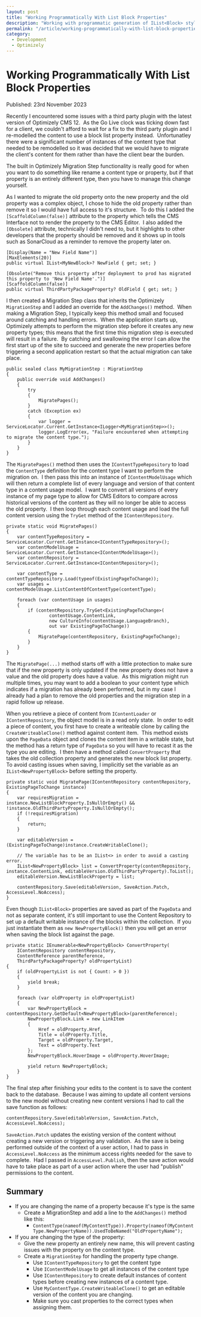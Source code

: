 ```yaml
---
layout: post
title: "Working Programmatically With List Block Properties"
description: "Working with programmatic generation of IList<Block> style properties in Optimizely CMS 12."
permalink: "/article/working-programmatically-with-list-block-properties"
category:
  - Development
  - Optimizely
---
```


# Working Programmatically With List Block Properties

<i class="fa-solid fa-calendar me-2"></i>Published: 23rd November 2023

Recently I encountered some issues with a third party plugin with the latest version of Optimizely CMS 12.  As the Go Live clock was ticking down fast for a client, we couldn't afford to wait for a fix to the third party plugin and I re-modelled the content to use a block list property instead.  Unfortunatley there were a significant number of instances of the content type that needed to be remodelled so it was decided that we would have to migrate the client's content for them rather than have the client bear the burden.

The built in Optimizely Migration Step functionality is really good for when you want to do something like rename a content type or property, but if that property is an entirely different type, then you have to manage this change yourself.

As I wanted to migrate the old property onto the new property and the old property was a complex object, I chose to hide the old property rather than remove it so I would have full access to it's structure.  To do this I added the `[ScaffoldColumn(false)]` attribute to the property which tells the CMS Interface not to render the property to the CMS Editor.  I also added the `[Obsolete]` attribute, technically I didn't need to, but it highlights to other developers that the property should be removed and it shows up in tools such as SonarCloud as a reminder to remove the property later on.

```
[Display(Name = "New Field Name")]
[MaxElements(20)]
public virtual IList<MyNewBlock>? NewField { get; set; }

[Obsolete("Remove this property after deployment to prod has migrated this property to 'New Field Name'.")]
[ScaffoldColumn(false)]
public virtual ThirdPartyPackageProperty? OldField { get; set; }
```

I then created a Migration Step class that inherits the Optimizely `MigrationStep` and I added an override for the `AddChanges()` method.  When making a Migration Step, I typically keep this method small and focused around catching and handling errors.  When the application starts up, Optimizely attempts to perform the migration step before it creates any new property types; this means that the first time this migration step is executed will result in a failure.  By catching and swallowing the error I can allow the first start up of the site to succeed and generate the new properties before triggering a second application restart so that the actual migration can take place.

```
public sealed class MyMigrationStep : MigrationStep
{
    public override void AddChanges()
    {
        try
        {
            MigratePages();
        }
        catch (Exception ex)
        {
            var logger = ServiceLocator.Current.GetInstance<ILogger<MyMigrationStep>>();
            logger.LogError(ex, "Failure encountered when attempting to migrate the content type.");
        }
    }
}
```

The `MigratePages()` method then uses the `IContentTypeRepository` to load the `ContentType` definition for the content type I want to perform the migration on.  I then pass this into an instance of `IContentModelUsage` which will then return a complete list of every language and version of that content type in a content usage model.  I want to convert all versions of every instance of my page type to allow for CMS Editors to compare across historical versions of the content as they will no longer be able to access the old property.  I then loop through each content usage and load the full content version using the `TryGet` method of the `IContentRepository`.

```
private static void MigratePages()
{
	var contentTypeRepository = ServiceLocator.Current.GetInstance<IContentTypeRepository>();
	var contentModelUsage = ServiceLocator.Current.GetInstance<IContentModelUsage>();
	var contentRepository = ServiceLocator.Current.GetInstance<IContentRepository>();

	var contentType = contentTypeRepository.Load(typeof(ExistingPageToChange));
	var usages = contentModelUsage.ListContentOfContentType(contentType);

	foreach (var contentUsage in usages)
	{
		if (contentRepository.TryGet<ExistingPageToChange>(
				contentUsage.ContentLink,
				new CultureInfo(contentUsage.LanguageBranch),
				out var ExistingPageToChange))
		{
			MigratePage(contentRepository, ExistingPageToChange);
		}
	}
}
```

The `MigratePage(...)` method starts off with a little protection to make sure that if the new property is only updated if the new property does not have a value and the old property does have a value.  As this migration might run multiple times, you may want to add a boolean to your content type which indicates if a migration has already been performed, but in my case I already had a plan to remove the old properties and the migration step in a rapid follow up release.

When you retrieve a piece of content from `IContentLoader` or `IContentRepository`, the object model is in a read only state.  In order to edit a piece of content, you first have to create a writeable clone by calling the `CreateWriteableClone()` method against content item.  This method exists upon the `PageData` object and clones the content item in a writable state, but the method has a return type of `PageData` so you will have to recast it as the type you are editing.  I then have a method called `ConvertProperty` that takes the old collection property and generates the new block list property.  To avoid casting issues when saving, I implicitly set the variable as an `IList<NewPropertyBlock>` before setting the property.

```
private static void MigratePage(IContentRepository contentRepository, ExistingPageToChange instance)
{
	var requiresMigration = instance.NewListBlockProperty.IsNullOrEmpty() && !instance.OldThirdPartyProperty.IsNullOrEmpty();
	if (!requiresMigration)
	{
		return;
	}

	var editableVersion = (ExistingPageToChange)instance.CreateWritableClone();

	// The variable has to be an IList<> in order to avoid a casting error.
	IList<NewPropertyBlock> list = ConvertProperty(contentRepository, instance.ContentLink, editableVersion.OldThirdPartyProperty).ToList();
	editableVersion.NewListBlockProperty = list;

	contentRepository.Save(editableVersion, SaveAction.Patch, AccessLevel.NoAccess);
}
```

Even though `IList<Block>` properties are saved as part of the `PageData` and not as separate content, it's still important to use the Content Repository to set up a default writable instance of the blocks within the collection.  If you just instantiate them as `new NewPropertyBlock()` then you will get an error when saving the block list against the page.

```
private static IEnumerable<NewPropertyBlock> ConvertProperty(
	IContentRepository contentRepository,
	ContentReference parentReference,
	ThirdPartyPackageProperty? oldPropertyList)
{
	if (oldPropertyList is not { Count: > 0 })
	{
		yield break;
	}

	foreach (var oldProperty in oldPropertyList)
	{
		var NewPropertyBlock = contentRepository.GetDefault<NewPropertyBlock>(parentReference);
		NewPropertyBlock.Link = new LinkItem
		{
			Href = oldProperty.Href,
			Title = oldProperty.Title,
			Target = oldProperty.Target,
			Text = oldProperty.Text
		};
		NewPropertyBlock.HoverImage = oldProperty.HoverImage;

		yield return NewPropertyBlock;
	}
}
```

The final step after finishing your edits to the content is to save the content back to the database.  Because I was aiming to update all content versions to the new model without creating new content versions I had to call the save function as follows:

```
contentRepository.Save(editableVersion, SaveAction.Patch, AccessLevel.NoAccess);
```

`SaveAction.Patch` updates the existing version of the content without creating a new version or triggering any validation.  As the save is being performed outside of the context of a user action, I had to pass in `AccessLevel.NoAccess` as the minimum access rights needed for the save to complete.  Had I passed in `AccessLevel.Publish`, then the save action would have to take place as part of a user action where the user had "publish" permissions to the content.

## Summary

- If you are changing the name of a property because it's type is the same
  - Create a MigrationStep and add a line to the `AddChanges()` method like this:
    - `ContentType(nameof(MyContentType)).Property(nameof(MyContentType.NewPropertyName)).UsedToBeNamed("OldPropertyName");`
- If you are changing the type of the property:
  - Give the new property an entirely new name, this will prevent casting issues with the property on the content type.
  - Create a `MigrationStep` for handling the property type change.
    - Use `IContentTypeRepository` to get the content type
    - Use `IContentModelUsage` to get all instances of the content type 
    - Use `IContentRepository` to create default instances of content types before creating new instances of a content type.
    - Use `MyContentType.CreateWriteableClone()` to get an editable version of the content you are changing.
    - Make sure you cast properties to the correct types when assigning them.
